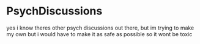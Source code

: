# PsychDiscussions
yes i know theres other psych discussions out there, but im trying to make my own but i would have to make it as safe as possible so it wont be toxic
